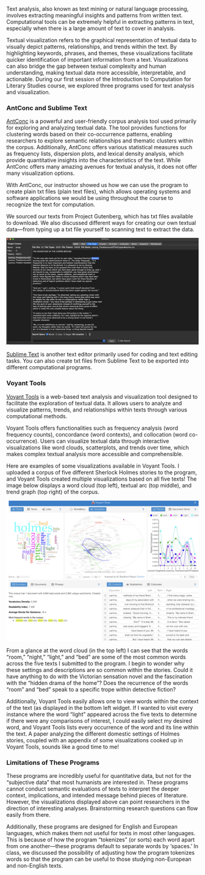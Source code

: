 Text analysis, also known as text mining or natural language processing, involves extracting meaningful insights and patterns from written text. Computational tools can be extremely helpful in extracting patterns in text, especially when there is a large amount of text to cover in analysis. 

Textual visualization refers to the graphical representation of textual data to visually depict patterns, relationships, and trends within the text. By highlighting keywords, phrases, and themes, these visualizations facilitate quicker identification of important information from a text. Visualizations can also bridge the gap between textual complexity and human understanding, making textual data more accessible, interpretable, and actionable. During our first session of the Introduction to Computation for Literary Studies course, we explored three programs used for text analysis and visualization.

### AntConc and Sublime Text

[AntConc](https://www.laurenceanthony.net/software/antconc/) is a powerful and user-friendly corpus analysis tool used primarily for exploring and analyzing textual data. The tool provides functions for clustering words based on their co-occurrence patterns, enabling researchers to explore semantic relationships and thematic clusters within the corpus. Additionally, AntConc offers various statistical measures such as frequency lists, dispersion plots, and lexical density analysis, which provide quantitative insights into the characteristics of the text. While AntConc offers many amazing avenues for textual analysis, it does not offer many visualization options. 

With AntConc, our instructor showed us how we can use the program to create plain txt files (plain text files), which allows operating systems and software applications we would be using throughout the course to recognize the text for computation. 

We sourced our texts from Project Gutenberg, which has txt files available to download. We also discussed different ways for creating our own textual data—from typing up a txt file yourself to scanning text to extract the data. 

![](/assets/image/antconc.png)

[Sublime Text](https://www.sublimetext.com/) is another text editor primarily used for coding and text editing tasks. You can also create txt files from Sublime Text to be exported into different computational programs. 

### Voyant Tools 
[Voyant Tools](https://voyant-tools.org/) is a web-based text analysis and visualization tool designed to facilitate the exploration of textual data. It allows users to analyze and visualize patterns, trends, and relationships within texts through various computational methods.

Voyant Tools offers functionalities such as frequency analysis (word frequency counts), concordance (word contexts), and collocation (word co-occurrence). Users can visualize textual data through interactive visualizations like word clouds, scatterplots, and trends over time, which makes complex textual analysis more accessible and comprehensible.

Here are examples of some visualizations available in Voyant Tools. I uploaded a corpus of five different Sherlock Holmes stories to the program, and Voyant Tools created multiple visualizations based on all five texts! The image below displays a word cloud (top left), textual arc (top middle), and trend graph (top right) of the corpus.

![](/assets/image/voyanttools.png)

From a glance at the word cloud (in the top left) I can see that the words “room,” “night,” “light,” and “bed” are some of the most common words across the five texts I submitted to the program. I begin to wonder why these settings and descriptions are so common within the stories. Could it have anything to do with the Victorian sensation novel and the fascination with the “hidden drama of the home”? Does the recurrence of the words “room” and “bed” speak to a specific trope within detective fiction? 

Additionally, Voyant Tools easily allows one to view words within the context of the text (as displayed in the bottom left widget. If I wanted to visit every instance where the word “light” appeared across the five texts to determine if there were any comparisons of interest, I could easily select my desired word, and Voyant Tools lists every occurrence of the word and its line within the text. A paper analyzing the different domestic settings of Holmes stories, coupled with an appendix of some visualizations cooked up in Voyant Tools, sounds like a good time to me!

### Limitations of These Programs 

These programs are incredibly useful for quantitative data, but not for the “subjective data” that most humanists are interested in. These programs cannot conduct semantic evaluations of texts to interpret the deeper context, implications, and intended message behind pieces of literature. However, the visualizations displayed above can point researchers in the direction of interesting analyses. Brainstorming research questions can flow easily from there.

Additionally, these programs are designed for English and European languages, which makes them not useful for texts in most other languages. This is because of how the program “tokenizes” (or sorts) each word apart from one another—these programs default to separate words by ‘spaces.’ In class, we discussed the possibility of adjusting how the program tokenizes words so that the program can be useful to those studying non-European and non-English texts.  

